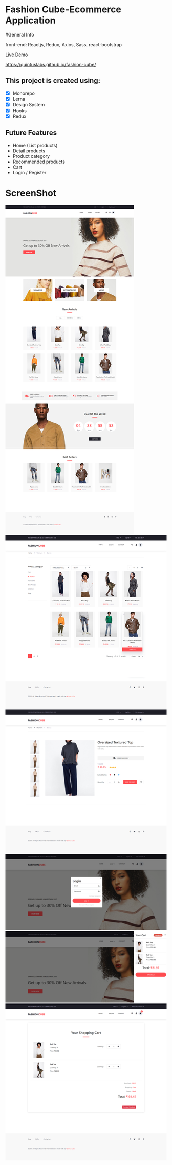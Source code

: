 # Fashion Cube-Ecommerce Application

#General Info

front-end: Reactjs, Redux, Axios, Sass, react-bootstrap

[Live Demo](https://quintuslabs.github.io/fashion-cube) 

https://quintuslabs.github.io/fashion-cube/

## This project is created using:

- [x] Monorepo
- [x] Lerna
- [x] Design System
- [x] Hooks
- [x] Redux

## Future Features

- Home (List products)
- Detail products
- Product category
- Recommended products
- Cart
- Login / Register

# ScreenShot

<img src="screen/screen1.png">
<img src="screen/screen2.png">
<img src="screen/screen3.png">
<img src="screen/screen4.png">
<img src="screen/screen5.png">
<img src="screen/screen6.png">
